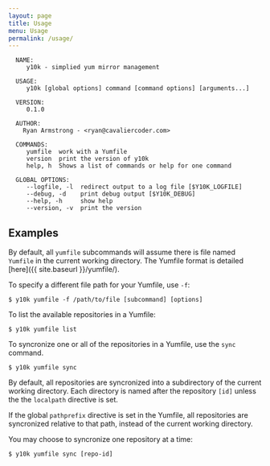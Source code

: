 ```yaml
---
layout: page
title: Usage
menu: Usage
permalink: /usage/
---
```


      NAME:
         y10k - simplied yum mirror management

      USAGE:
         y10k [global options] command [command options] [arguments...]

      VERSION:
         0.1.0

      AUTHOR:
        Ryan Armstrong - <ryan@cavaliercoder.com>

      COMMANDS:
         yumfile  work with a Yumfile
         version  print the version of y10k
         help, h  Shows a list of commands or help for one command
         
      GLOBAL OPTIONS:
         --logfile, -l  redirect output to a log file [$Y10K_LOGFILE]
         --debug, -d    print debug output [$Y10K_DEBUG]
         --help, -h     show help
         --version, -v  print the version
   

## Examples

By default, all `yumfile` subcommands will assume there is file named `Yumfile`
in the current working directory. The Yumfile format is detailed [here]({{ site.baseurl }}/yumfile/).

To specify a different file path for your Yumfile, use `-f`:

    $ y10k yumfile -f /path/to/file [subcommand] [options]

To list the available repositories in a Yumfile:

    $ y10k yumfile list

To syncronize one or all of the repositories in a Yumfile, use the `sync`
command. 

    $ y10k yumfile sync

By default, all repositories are syncronized into a subdirectory of the current
working directory. Each directory is named after the repository `[id]` unless
the the `localpath` directive is set.

If the global `pathprefix` directive is set in the Yumfile, all repositories
are syncronized relative to that path, instead of the current working
directory.

You may choose to syncronize one repository at a time:

    $ y10k yumfile sync [repo-id]

